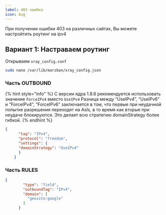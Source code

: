 ```yaml
---
label: 403 ошибка
icon: bug
---
```


При получении ошибки 403 на различных сайтах, Вы можете настройтить роутинг на ipv4


## Вариант 1: Настраваем роутинг
Открываем `xray_config.conf`

```bash
sudo nano /var/lib/marzban/xray_config.json
```

### Часть OUTBOUND

{% hint style="info" %}
С версии ядра 1.8.6 рекомендуется использовать значение `ForceIPv4` вместо `UseIPv4`
Разница между “UseIPv4”, “UseIPv6” и “ForceIPv4”, “ForceIPv6” заключается в том, что первые при неудачной попытке разрешения переходят на AsIs, в то время как вторые при неудаче блокируются. Это делает всю стратегию domainStrategy более гибкой.
{% endhint %}

```json
{
      "tag": "IPv4",
      "protocol": "freedom",
      "settings": {
      "domainStrategy": "UseIPv4"
      }
    }
```

### Часть RULES
```json
{
        "type": "field",
        "outboundTag": "IPv4",
        "domain": [
          "geosite:google"
        ]
      }

```